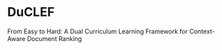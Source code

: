 # DuCLEF
From Easy to Hard: A Dual Curriculum Learning Framework for Context-Aware Document Ranking
